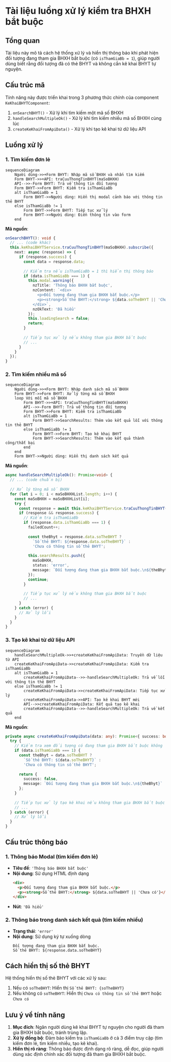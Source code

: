 # Tài liệu luồng xử lý kiểm tra BHXH bắt buộc

## Tổng quan
Tài liệu này mô tả cách hệ thống xử lý và hiển thị thông báo khi phát hiện đối tượng đang tham gia BHXH bắt buộc (có `isThamGiaBb = 1`), giúp người dùng biết rằng đối tượng đã có thẻ BHYT và không cần kê khai BHYT tự nguyện.

## Cấu trúc mã

Tính năng này được triển khai trong 3 phương thức chính của component `KeKhaiBHYTComponent`:

1. `onSearchBHYT()` - Xử lý khi tìm kiếm một mã số BHXH
2. `handleSearchMultipleOk()` - Xử lý khi tìm kiếm nhiều mã số BHXH cùng lúc
3. `createKeKhaiFromApiData()` - Xử lý khi tạo kê khai từ dữ liệu API

## Luồng xử lý

### 1. Tìm kiếm đơn lẻ

```mermaid
sequenceDiagram
    Người dùng->>+Form BHYT: Nhập mã số BHXH và nhấn tìm kiếm
    Form BHYT->>+API: traCuuThongTinBHYT(maSoBHXH)
    API-->>-Form BHYT: Trả về thông tin đối tượng
    Form BHYT->>Form BHYT: Kiểm tra isThamGiaBb
    alt isThamGiaBb = 1
        Form BHYT->>Người dùng: Hiển thị modal cảnh báo với thông tin thẻ BHYT
    else isThamGiaBb != 1
        Form BHYT->>Form BHYT: Tiếp tục xử lý
        Form BHYT->>Người dùng: Điền thông tin vào form
    end
```

**Mã nguồn**:
```typescript
onSearchBHYT(): void {
  // ... (code khác)
  this.keKhaiBHYTService.traCuuThongTinBHYT(maSoBHXH).subscribe({
    next: async (response) => {
      if (response.success) {
        const data = response.data;
        
        // Kiểm tra nếu isThamGiaBb = 1 thì hiển thị thông báo
        if (data.isThamGiaBb === 1) {
          this.modal.warning({
            nzTitle: 'Thông báo BHXH bắt buộc',
            nzContent: `<div>
              <p>Đối tượng đang tham gia BHXH bắt buộc.</p>
              <p><strong>Số thẻ BHYT:</strong> ${data.soTheBHYT || 'Chưa có'}</p>
            </div>`,
            nzOkText: 'Đã hiểu'
          });
          this.loadingSearch = false;
          return;
        }
        
        // Tiếp tục xử lý nếu không tham gia BHXH bắt buộc
        // ...
      }
    }
  });
}
```

### 2. Tìm kiếm nhiều mã số

```mermaid
sequenceDiagram
    Người dùng->>+Form BHYT: Nhập danh sách mã số BHXH
    Form BHYT->>Form BHYT: Xử lý từng mã số BHXH
    loop Với mỗi mã số BHXH
        Form BHYT->>+API: traCuuThongTinBHYT(maSoBHXH)
        API-->>-Form BHYT: Trả về thông tin đối tượng
        Form BHYT->>Form BHYT: Kiểm tra isThamGiaBb
        alt isThamGiaBb = 1
            Form BHYT->>SearchResults: Thêm vào kết quả lỗi với thông tin thẻ BHYT
        else isThamGiaBb != 1
            Form BHYT->>Form BHYT: Tạo kê khai BHYT
            Form BHYT->>SearchResults: Thêm vào kết quả thành công/thất bại
        end
    end
    Form BHYT->>Người dùng: Hiển thị danh sách kết quả
```

**Mã nguồn**:
```typescript
async handleSearchMultipleOk(): Promise<void> {
  // ... (code chuẩn bị)
  
  // Xử lý từng mã số BHXH
  for (let i = 0; i < maSoBHXHList.length; i++) {
    const maSoBHXH = maSoBHXHList[i];
    try {
      const response = await this.keKhaiBHYTService.traCuuThongTinBHYT(maSoBHXH).toPromise();
      if (response && response.success) {
        // Kiểm tra isThamGiaBb
        if (response.data.isThamGiaBb === 1) {
          failedCount++;
          
          const theBhyt = response.data.soTheBHYT ? 
            `Số thẻ BHYT: ${response.data.soTheBHYT}` : 
            'Chưa có thông tin số thẻ BHYT';
            
          this.searchResults.push({
            maSoBHXH,
            status: 'error',
            message: `Đối tượng đang tham gia BHXH bắt buộc.\n${theBhyt}`
          });
          continue;
        }
        
        // Tiếp tục xử lý nếu không tham gia BHXH bắt buộc
        // ...
      }
    } catch (error) {
      // Xử lý lỗi
    }
  }
}
```

### 3. Tạo kê khai từ dữ liệu API

```mermaid
sequenceDiagram
    handleSearchMultipleOk->>+createKeKhaiFromApiData: Truyền dữ liệu từ API
    createKeKhaiFromApiData->>createKeKhaiFromApiData: Kiểm tra isThamGiaBb
    alt isThamGiaBb = 1
        createKeKhaiFromApiData-->>-handleSearchMultipleOk: Trả về lỗi với thông tin thẻ BHYT
    else isThamGiaBb != 1
        createKeKhaiFromApiData->>createKeKhaiFromApiData: Tiếp tục xử lý
        createKeKhaiFromApiData->>API: Tạo kê khai BHYT mới
        API-->>createKeKhaiFromApiData: Kết quả tạo kê khai
        createKeKhaiFromApiData-->>-handleSearchMultipleOk: Trả về kết quả
    end
```

**Mã nguồn**:
```typescript
private async createKeKhaiFromApiData(data: any): Promise<{ success: boolean; message?: string }> {
  try {
    // Kiểm tra xem đối tượng có đang tham gia BHXH bắt buộc không
    if (data.isThamGiaBb === 1) {
      const theBhyt = data.soTheBHYT ? 
        `Số thẻ BHYT: ${data.soTheBHYT}` : 
        'Chưa có thông tin số thẻ BHYT';
        
      return {
        success: false,
        message: `Đối tượng đang tham gia BHXH bắt buộc.\n${theBhyt}`
      };
    }
    
    // Tiếp tục xử lý tạo kê khai nếu không tham gia BHXH bắt buộc
    // ...
  } catch (error) {
    // Xử lý lỗi
  }
}
```

## Cấu trúc thông báo

### 1. Thông báo Modal (tìm kiếm đơn lẻ)
- **Tiêu đề**: `'Thông báo BHXH bắt buộc'`
- **Nội dung**: Sử dụng HTML định dạng
  ```html
  <div>
    <p>Đối tượng đang tham gia BHXH bắt buộc.</p>
    <p><strong>Số thẻ BHYT:</strong> ${data.soTheBHYT || 'Chưa có'}</p>
  </div>
  ```
- **Nút**: `'Đã hiểu'`

### 2. Thông báo trong danh sách kết quả (tìm kiếm nhiều)
- **Trạng thái**: `'error'`
- **Nội dung**: Sử dụng ký tự xuống dòng
  ```
  Đối tượng đang tham gia BHXH bắt buộc.
  Số thẻ BHYT: ${response.data.soTheBHYT}
  ```

## Cách hiển thị số thẻ BHYT

Hệ thống hiển thị số thẻ BHYT với các xử lý sau:
1. Nếu có `soTheBHYT`: Hiển thị `Số thẻ BHYT: {soTheBHYT}`
2. Nếu không có `soTheBHYT`: Hiển thị `Chưa có thông tin số thẻ BHYT` hoặc `Chưa có`

## Lưu ý về tính năng

1. **Mục đích**: Ngăn người dùng kê khai BHYT tự nguyện cho người đã tham gia BHXH bắt buộc, tránh trùng lặp.
2. **Xử lý đồng bộ**: Đảm bảo kiểm tra `isThamGiaBb` ở cả 3 điểm truy cập (tìm kiếm đơn lẻ, tìm kiếm nhiều, tạo kê khai).
3. **Hiển thị rõ ràng**: Thông báo được định dạng rõ ràng, dễ đọc, giúp người dùng xác định chính xác đối tượng đã tham gia BHXH bắt buộc. 